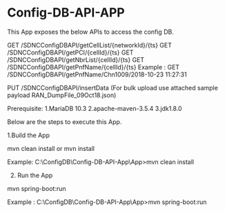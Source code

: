 # Config-DB-API-APP
This App exposes the below APIs to access the config DB.

GET /SDNCConfigDBAPI/getCellList/{networkId}/{ts}
GET /SDNCConfigDBAPI/getPCI/{cellId}/{ts}
GET /SDNCConfigDBAPI/getNbrList/{cellId}/{ts}
GET /SDNCConfigDBAPI/getPnfName/{cellId}/{ts}
Example : GET /SDNCConfigDBAPI/getPnfName/Chn1009/2018-10-23 11:27:31

PUT /SDNCConfigDBAPI/insertData
(For bulk upload use attached sample payload RAN_DumpFile_09Oct18.json)



Prerequisite:
1.MariaDB 10.3
2.apache-maven-3.5.4
3.jdk1.8.0

Below are the steps to execute this App.

1.Build the App

mvn clean install or mvn install

Example: C:\ConfigDB\Config-DB-API-App\App>mvn clean install

2. Run the App

mvn spring-boot:run

Example : C:\ConfigDB\Config-DB-API-App\App>mvn spring-boot:run





